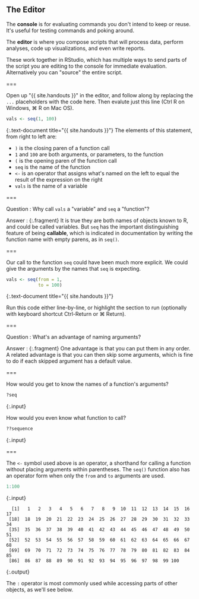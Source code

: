---
---

## The Editor

The **console** is for evaluating commands you don't intend to keep or reuse. It's useful for testing commands and poking around.

The **editor** is where you compose scripts that will process data, perform analyses, code up visualizations, and even write reports.

These work together in RStudio, which has multiple ways to send parts of the script you are editing to the console for immediate evaluation. Alternatively you can "source" the entire script.

===

Open up "{{ site.handouts }}" in the editor, and follow along by replacing the `...` placeholders with the code here. Then evalute just this line (Ctrl R on Windows, ⌘ R on Mac OS).


~~~r
vals <- seq(1, 100)
~~~
{:.text-document title="{{ site.handouts }}"}
The elements of this statement, from right to left are:

- `)` is the closing paren of a function call
- `1` and `100` are both arguments, or parameters, to the function
- `(` is the opening paren of the function call
- `seq` is the name of the function
- ` <- ` is an operator that assigns what's named on the left to equal the result of the expression on the right
- `vals` is the name of a variable

===

Question
: Why call `vals` a "variable" and `seq` a "function"?

Answer
: {:.fragment} It is true they are both names of objects known to R, and could be called variables. But `seq` has the important distinguishing feature of being **callable**, which is indicated in documentation by writing the function name with empty parens, as in `seq()`.

===

Our call to the function `seq` could have been much more explicit. We could give the arguments by the names that `seq` is expecting.


~~~r
vals <- seq(from = 1,
            to = 100)
~~~
{:.text-document title="{{ site.handouts }}"}

Run this code either line-by-line, or highlight the section to run (optionally with keyboard shortcut Ctrl-Return or ⌘ Return).

===

Question
: What's an advantage of naming arguments?

Answer
: {:.fragment} One advantage is that you can put them in any order. A related advantage is that you can then skip some arguments, which is fine to do if each skipped argument has a default value.

===

How would you get to know the names of a function's arguments?


~~~r
?seq
~~~
{:.input}

How would you even know what function to call?


~~~r
??sequence
~~~
{:.input}

===

The `<-` symbol used above is an operator, a shorthand for calling a function without placing arguments within parentheses.
The `seq()` function also has an operator form when only the `from` and `to` arguments are used.


~~~r
1:100
~~~
{:.input}
~~~
  [1]   1   2   3   4   5   6   7   8   9  10  11  12  13  14  15  16  17
 [18]  18  19  20  21  22  23  24  25  26  27  28  29  30  31  32  33  34
 [35]  35  36  37  38  39  40  41  42  43  44  45  46  47  48  49  50  51
 [52]  52  53  54  55  56  57  58  59  60  61  62  63  64  65  66  67  68
 [69]  69  70  71  72  73  74  75  76  77  78  79  80  81  82  83  84  85
 [86]  86  87  88  89  90  91  92  93  94  95  96  97  98  99 100
~~~
{:.output}

The `:` operator is most commonly used while accessing parts of other objects, as we'll see below.
